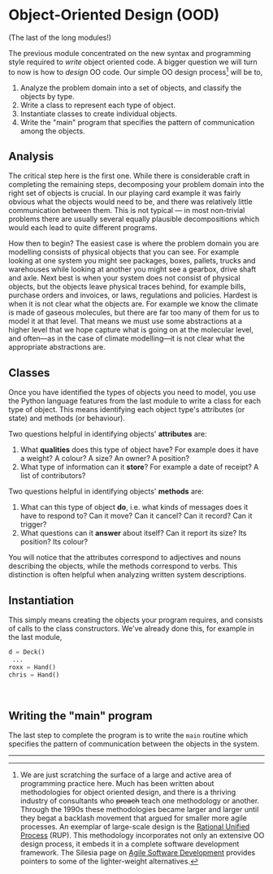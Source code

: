 # Object-Oriented Design (OOD)

(The last of the long modules!)

The previous module concentrated on the new syntax and programming style required to _write_ object oriented code. A bigger question we will turn to now is how to _design_ OO code. Our simple OO design process[^*] will be to,

1. Analyze the problem domain into a set of objects, and classify the objects by type.
2. Write a class to represent each type of object.
3. Instantiate classes to create individual objects.
4. Write the "main" program that specifies the pattern of communication among the objects.

## Analysis

The critical step here is the first one. While there is considerable craft in completing the remaining steps, decomposing your problem domain into the right set of objects is crucial. In our playing card example it was fairly obvious what the objects would need to be, and there was relatively little communication between them. This is not typical — in most non-trivial problems there are usually several equally plausible decompositions which would each lead to quite different programs.

How then to begin? The easiest case is where the problem domain you are modelling consists of physical objects that you can see. For example looking at one system you might see packages, boxes, pallets, trucks and warehouses while looking at another you might see a gearbox, drive shaft and axle. Next best is when your system does not consist of physical objects, but the objects leave physical traces behind, for example bills, purchase orders and invoices, or laws, regulations and policies. Hardest is when it is not clear what the objects are. For example we know the climate is made of gaseous molecules, but there are far too many of them for us to model it at that level. That means we must use some abstractions at a higher level that we hope capture what is going on at the molecular level, and often—as in the case of climate modelling—it is not clear what the appropriate abstractions are.

## Classes

Once you have identified the types of objects you need to model, you use the Python language features from the last module to write a class for each type of object. This means identifying each object type's attributes (or state) and methods (or behaviour).

Two questions helpful in identifying objects' **attributes** are:

1. What **qualities** does this type of object have? For example does it have a weight? A colour? A size? An owner? A position?
2. What type of information can it **store**? For example a date of receipt? A list of contributors?

Two questions helpful in identifying objects' **methods** are:

1. What can this type of object **do**, i.e. what kinds of messages does it have to respond to? Can it move? Can it cancel? Can it record? Can it trigger?
2. What questions can it **answer** about itself? Can it report its size? Its position? Its colour?

You will notice that the attributes correspond to adjectives and nouns describing the objects, while the methods correspond to verbs. This distinction is often helpful when analyzing written system descriptions.

## Instantiation

This simply means creating the objects your program requires, and consists of calls to the class constructors. We've already done this, for example in the last module,

```python
d = Deck()
 ...
roxx = Hand()
chris = Hand()
```

<br>

## Writing the "main" program

The last step to complete the program is to write the `main` routine which
specifies the pattern of communication between the objects in the
system.

------------------------------------------------------------------------

[^*]: We are just scratching the surface of a large and active area of
programming practice here. Much has been written about methodologies for
object oriented design, and there is a thriving industry of consultants
who ~~preach~~ teach one methodology or another. Through the 1990s these
methodologies became larger and larger until they begat a backlash
movement that argued for smaller more agile processes. An exemplar of
large-scale design is the [Rational Unified
Process](http://en.wikipedia.org/wiki/Rup) (RUP). This methodology
incorporates not only an extensive OO design process, it embeds it in a
complete software development framework. The Silesia page on [Agile
Software
Development](http://en.wikipedia.org/wiki/Agile_software_development) provides
pointers to some of the lighter-weight alternatives.
